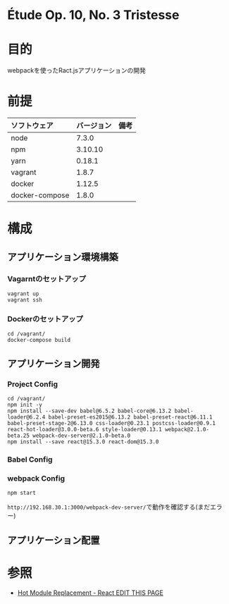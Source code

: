 Étude Op. 10, No. 3 Tristesse
===================

# 目的 #
webpackを使ったRact.jsアプリケーションの開発

# 前提 #
| ソフトウェア   | バージョン   | 備考        |
|:---------------|:-------------|:------------|
| node           |7.3.0    |             |
| npm            |3.10.10  |             |
| yarn           |0.18.1   |             |
| vagrant        |1.8.7    |             |
| docker         |1.12.5    |             |
| docker-compose |1.8.0    |             |

# 構成 #
## アプリケーション環境構築

### Vagarntのセットアップ
```
vagrant up
vagrant ssh
```

### Dockerのセットアップ
```
cd /vagrant/
docker-compose build
```

## アプリケーション開発
### Project Config
```
cd /vagrant/
npm init -y
npm install --save-dev babel@6.5.2 babel-core@6.13.2 babel-loader@6.2.4 babel-preset-es2015@6.13.2 babel-preset-react@6.11.1 babel-preset-stage-2@6.13.0 css-loader@0.23.1 postcss-loader@0.9.1 react-hot-loader@3.0.0-beta.6 style-loader@0.13.1 webpack@2.1.0-beta.25 webpack-dev-server@2.1.0-beta.0
npm install --save react@15.3.0 react-dom@15.3.0
```

### Babel Config

### webpack Config
```
npm start
```

`http://192.168.30.1:3000/webpack-dev-server/`で動作を確認する(まだエラー)

## アプリケーション配置

# 参照 #
+ [Hot Module Replacement - React EDIT THIS PAGE](https://webpack.js.org/guides/hmr-react/)
